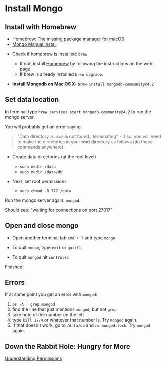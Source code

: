 # Install Mongo

## Install with Homebrew

- [Homebrew: The missing package manager for macOS](https://brew.sh/)
- [Mongo Manual Install](https://docs.mongodb.com/manual/installation/)


* Check if homebrew is installed: `brew`

	* If not, install [Homebrew](https://brew.sh/) by following the instructions on the web page
	* If brew is already installed `brew upgrade`.

* **Install Mongodb on Mac OS X:** `brew install mongodb-community@4.2`

## Set data location

In terminal type `brew services start mongodb-community@4.2` to run the mongo server.

You will probably get an error saying
> "Data directory `/data/db` not found., terminating"
	- if so, you will need to make the directories in your **root** directory as follows (do these commands anywhere):

* Create data directories (at the root level)
	* `sudo mkdir /data`
	* `sudo mkdir /data/db`

* Next, set root permissions
	* `sudo chmod -R 777 /data`

Run the mongo server again: `mongod`.

Should see: "waiting for connections on port 27017"

## Open and close mongo

* Open another terminal tab `cmd + T` and type `mongo`

* To quit `mongo`, type `exit` or `quit()`.  

* To quit `mongod` hit `control+c`

Finished!


## Errors

If at some point you get an error with `mongod`:

1. `ps -A | grep mongod`
1. find the line that just mentions `mongod`, but not `grep`
1. take note of the number on the left
1. type `kill 1774` or whatever that number is.  Try `mongod` again.
1. If that doesn't work, go to `/data/db` and `rm mongod.lock`.  Try `mongod` again.

## Down the Rabbit Hole: Hungry for More

[Understanding Permissions](https://www.elated.com/articles/understanding-permissions/)
